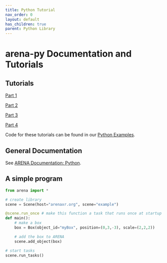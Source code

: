 ```yaml
---
title: Python Tutorial
nav_order: 0
layout: default
has_children: true
parent: Python Library
---
```


# arena-py Documentation and Tutorials

## Tutorials
[Part 1](beginner.md)

[Part 2](intermediate.md)

[Part 3](novice.md)

[Part 4](advanced.md)

Code for these tutorials can be found in our [Python Examples](https://github.com/arenaxr/arena-py/tree/master/examples/tutorial).

## General Documentation
See [ARENA Documentation: Python](/content/python/).

## A simple program
```python
from arena import *

# create library
scene = Scene(host="arenaxr.org", scene="example")

@scene.run_once # make this function a task that runs once at startup
def main():
    # make a box
    box = Box(object_id="myBox", position=(0,3,-3), scale=(2,2,2))

    # add the box to ARENA
    scene.add_object(box)

# start tasks
scene.run_tasks()
```
